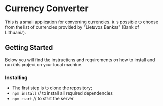 # Currency Converter

This is a small application for converting currencies. It is possible to choose from the list
of currencies provided by "Lietuvos Bankas" (Bank of Lithuania). 

## Getting Started

Below you will find the instructions and requirements on how to install and run this project on your local machine.

### Installing

* The first step is to clone the repository;
* ```npm install```      // to install all required dependencies
* ```npm start```        // to start the server
